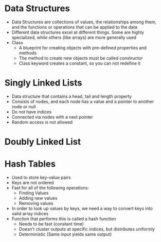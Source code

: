 # Data Structures 
- Data Structures are collections of values, the relationships among them, and the functions or operations that can be applied to the data
- Different data structures excel at different things. Some are highly specialized, while others (like arrays) are more generally used
- Class
    - A blueprint for creating objects with pre-defined properties and methods
    - The method to create new objects must be called constructor
    - Class keyword creates a constant, so you can not redefine it

# Singly Linked Lists
- Data structure that contains a head, tail and length property
- Consists of nodes, and each node has a value and a pointer to another node or null
- Do not have indices
- Connected via nodes with a next pointer
- Random access is not allowed

# Doubly Linked List

# Hash Tables
- Used to store key-value pairs
- Keys are not ordered
- Fast for all of the following operations:
    - Finding Values
    - Adding new values
    - Removing values
- In order to look up values by keys, we need a way to convert keys into valid array indices
- Function that performs this is called a hash function
    - Needs to be fast (constant time)
    - Doesn't cluster outputs at specific indices, but distributes uniformly
    - Deterministic (Same input yields same output)
    